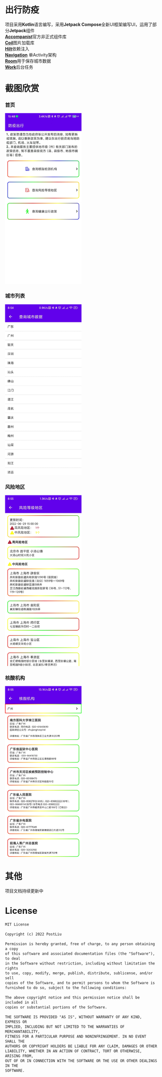# 出行防疫

项目采用**Kotlin**语言编写，采用**Jetpack Compose**全新UI框架编写UI，运用了部分**Jetpack**组件</br>
[**Accompanist**](https://google.github.io/accompanist/)官方非正式组件库</br>
[**Coil**](https://github.com/coil-kt/coil)图片加载库</br>
[**Hilt**](https://developer.android.google.cn/jetpack/androidx/releases/hilt)依赖注入</br>
[**Navigation**](https://developer.android.google.cn/jetpack/androidx/releases/navigation)
单Activity架构</br>
[**Room**](https://developer.android.google.cn/jetpack/androidx/releases/room)用于保存城市数据</br>
[**Work**](https://developer.android.google.cn/jetpack/androidx/releases/work)后台任务</br>

# 截图欣赏

### 首页</br>

<img src="screen/home.jpg" width="50%"/>

### 城市列表

<img src="screen/city.jpg" width="50%"/>

### 风险地区

<img src="screen/level_area.jpg" width="50%"/>

### 核酸机构

<img src="screen/agency.jpg" width="50%"/>

# 其他

项目文档持续更新中

# License

```
MIT License

Copyright (c) 2022 PostLiu

Permission is hereby granted, free of charge, to any person obtaining a copy
of this software and associated documentation files (the "Software"), to deal
in the Software without restriction, including without limitation the rights
to use, copy, modify, merge, publish, distribute, sublicense, and/or sell
copies of the Software, and to permit persons to whom the Software is
furnished to do so, subject to the following conditions:

The above copyright notice and this permission notice shall be included in all
copies or substantial portions of the Software.

THE SOFTWARE IS PROVIDED "AS IS", WITHOUT WARRANTY OF ANY KIND, EXPRESS OR
IMPLIED, INCLUDING BUT NOT LIMITED TO THE WARRANTIES OF MERCHANTABILITY,
FITNESS FOR A PARTICULAR PURPOSE AND NONINFRINGEMENT. IN NO EVENT SHALL THE
AUTHORS OR COPYRIGHT HOLDERS BE LIABLE FOR ANY CLAIM, DAMAGES OR OTHER
LIABILITY, WHETHER IN AN ACTION OF CONTRACT, TORT OR OTHERWISE, ARISING FROM,
OUT OF OR IN CONNECTION WITH THE SOFTWARE OR THE USE OR OTHER DEALINGS IN THE
SOFTWARE.

```
